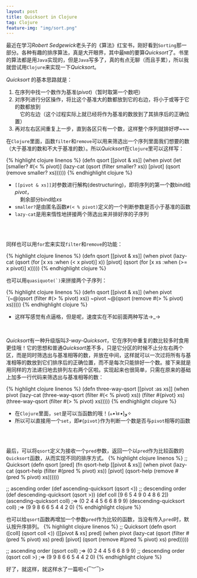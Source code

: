 ```yaml
---
layout: post
title: Quicksort in Clojure
tag: Clojure
feature-img: "img/sort.png"
---
```


最近在学习*Robert Sedgewick*老头子的《算法》红宝书，刚好看到`Sorting`那一部分。各种有趣的排序算法，真是大开眼界，其中最`NB`的要算*Quicksort*了。书里的算法都是用`Java`实现的，但是`Java`写多了，真的有点无聊（而且手累），所以我就尝试用`Clojure`来实现一下*Quicksort*。

*Quicksort* 的基本思路就是：

1. 在序列中找一个数作为基准(*pivot*)（暂时取第一个数吧）
2. 对序列进行分区操作，将比这个基准大的数都放到它的右边，将小于或等于它的数都放到<br>
　它的左边（这个过程实际上就已经将作为基准的数放到了其排序后的正确位置）
3. 再对左右区间重复上一步，直到各区只有一个数，这样整个序列就排好啰~~~

在`Clojure`里面，函数`filter`和`remove`可以用来筛选出一个序列里面我们想要的数（大于基准的数和不大于基准的数）。所以*Quicksort*在`Clojure`里可以这样写：

{% highlight clojure linenos %}
(defn qsort [[pivot & xs]]
  (when pivot
    (let [smaller? #(< % pivot)]
      (lazy-cat (qsort (filter smaller? xs))
                [pivot]
                (qsort (remove smaller? xs))))))
{% endhighlight clojure %}

* `[[pivot & xs]]`对参数进行解构(destructuring)，即将序列的第一个数bind给*pivot*，<br> 
　剩余部分bind给*xs*
* `smaller?`是由匿名函数`#(< % pivot)`定义的一个判断参数是否小于基准的函数
* `lazy-cat`是用来惰性地拼接两个筛选出来并排好序的子序列
<br>
<br>

同样也可以用`for`宏来实现`filter`和`remove`的功能：

{% highlight clojure linenos %}
(defn qsort [[pivot & xs]]
  (when pivot
    (lazy-cat (qsort (for [x xs :when (< x pivot)] x))
              [pivot]
              (qsort (for [x xs :when (>= x pivot)] x)))))
{% endhighlight clojure %}
<br>

也可以用``quasiquote(`)``来拼接两个子序列：

{% highlight clojure linenos %}
(defn qsort [[pivot & xs]]
  (when pivot
    `(~@(qsort (filter #(> % pivot) xs))
      ~pivot
      ~@(qsort (remove #(> % pivot) xs)))))
{% endhighlight clojure %}

* 这样写感觉有点逼格，但是呢，速度实在不如前面两种写法→_→
<br>

*Quicksort*有一种升级版叫*3-way-Quicksort*，它在序列中重复的数比较多时食用更佳哦！它的思想和普通*Quicksort*差不多，只是它分区的时候不止分左右两个区，而是同时筛选出与基准相等的数，并放在中间，这样就可以一次过将所有与基准相等的数放到它们排序后的正确位置，而不是每次只能排好一个数。接下来就是用同样的方法递归地去排列左右两个区啦。实现起来也很简单，只需在原来的基础上加多一行代码来筛选出与基准相等的数：<br>

{% highlight clojure linenos %}
(defn three-way-qsort [[pivot :as xs]]
  (when pivot
    (lazy-cat (three-way-qsort (filter #(< % pivot) xs))
              (filter #{pivot} xs)
              (three-way-qsort (filter #(> % pivot) xs)))))
{% endhighlight clojure %}

* 在`Clojure`里面，`set`是可以当函数的哦！(๑•̀ㅂ•́)و✧<br>
* 所以可以直接用一个`set`，即`#{pivot}`作为判断一个数是否与`pivot`相等的函数
<br>
<br>

最后，可以将`qsort`定义为接收一个`pred`参数，返回一个以`pred`作为比较函数的`Quicksort`函数，从而实现不同的排序方式。
{% highlight clojure linenos %}
;; Quicksort
(defn qsort [pred]
  (fn qsort-help [[pivot & xs]]
    (when pivot
    (lazy-cat (qsort-help (filter #(pred % pivot) xs))
              [pivot]
              (qsort-help (remove #(pred % pivot) xs))))))
              
;; ascending order
(def ascending-quicksort (qsort <))
;; descending order
(def descending-quicksort (qsort >))
(def coll [9 6 5 4 9 0 4 8 6 2])
(ascending-quicksort coll)
;=> (0 2 4 4 5 6 6 8 9 9)
(descending-quicksort coll)
;=> (9 9 8 6 6 5 4 4 2 0)
{% endhighlight clojure %}
<br>

也可以给`qsort`函数再增加一个参数`pred`作为比较的函数，当没有传入`pred`时，默认按升序排列。
{% highlight clojure linenos %}
;; Quicksort
(defn qsort
  ([coll] (qsort coll <))
  ([[pivot & xs] pred]
    (when pivot
      (lazy-cat (qsort (filter #(pred % pivot) xs) pred)
                [pivot]
                (qsort (remove #(pred % pivot) xs) pred)))))
                
;; ascending order
(qsort coll)
;=> (0 2 4 4 5 6 6 8 9 9)
;; descending order
(qsort coll >)
;=> (9 9 8 6 6 5 4 4 2 0)
{% endhighlight clojure %}
<br>

好了，就这样，就这样水了一篇啦<(‾︶‾)>


